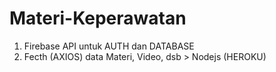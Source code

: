 # Materi-Keperawatan


1. Firebase API untuk AUTH dan DATABASE
2. Fecth (AXIOS) data Materi, Video, dsb > Nodejs (HEROKU)
